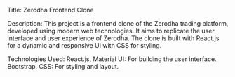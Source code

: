 Title:
Zerodha Frontend Clone

Description:
This project is a frontend clone of the Zerodha trading platform, developed using modern web technologies. It aims to replicate the user interface and user experience of Zerodha. The clone is built with React.js for a dynamic and responsive UI with CSS for styling.

Technologies Used:
React.js, Material UI: For building the user interface.
Bootstrap, CSS: For styling and layout.
